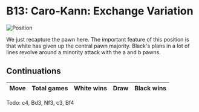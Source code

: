 # B13: Caro-Kann: Exchange Variation

![Position](https://chessboardimage.com/rnbqkbnr/pp2pppp/8/3p4/3P4/8/PPP2PPP/RNBQKBNR.png)

We just recapture the pawn here. The important feature of this position is that
white has given up the central pawn majority. Black's plans in a lot of lines
revolve around a minority attack with the a and b pawns.

## Continuations

Move                  | Total games | White wins | Draw | Black wins
----------------------|-------------|------------|------|-----------

Todo: c4, Bd3, Nf3, c3, Bf4
